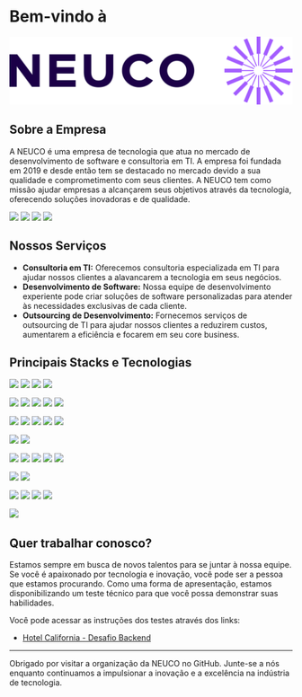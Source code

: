 # Bem-vindo à 

![Logo da Empresa](NEUCO_LOGO_3.svg)



## Sobre a Empresa

A NEUCO é uma empresa de tecnologia que atua no mercado de desenvolvimento de software e consultoria em TI. A empresa foi fundada em 2019 e desde então tem se destacado no mercado devido a sua qualidade e comprometimento com seus clientes. A NEUCO tem como missão ajudar empresas a alcançarem seus objetivos através da tecnologia, oferecendo soluções inovadoras e de qualidade.


[![](https://img.shields.io/badge/Instagram-%23E4405F.svg?style=for-the-badge&logo=Instagram&logoColor=white)](https://www.instagram.com/neuco.br/)
[![](https://img.shields.io/badge/Email-D14836?style=for-the-badge&logo=gmail&logoColor=white)](mailto:contato@neuco.com.br)
[![](https://img.shields.io/badge/website-000000?style=for-the-badge&logo=About.me&logoColor=white)](https://neuco.com.br/)
[![](https://img.shields.io/badge/WhatsApp-25D366?style=for-the-badge&logo=whatsapp&logoColor=white)](https://wa.me/553195828223)

## Nossos Serviços

- **Consultoria em TI:** Oferecemos consultoria especializada em TI para ajudar nossos clientes a alavancarem a tecnologia em seus negócios.
- **Desenvolvimento de Software:** Nossa equipe de desenvolvimento experiente pode criar soluções de software personalizadas para atender às necessidades exclusivas de cada cliente.
- **Outsourcing de Desenvolvimento:** Fornecemos serviços de outsourcing de TI para ajudar nossos clientes a reduzirem custos, aumentarem a eficiência e focarem em seu core business.



## Principais Stacks e Tecnologias
![](https://img.shields.io/badge/HTML5-E34F26?style=for-the-badge&logo=html5&logoColor=white)
![](https://img.shields.io/badge/CSS3-1572B6?style=for-the-badge&logo=css3&logoColor=white)
![](https://img.shields.io/badge/JavaScript-F7DF1E?style=for-the-badge&logo=javascript&logoColor=black)
![](https://img.shields.io/badge/TypeScript-007ACC?style=for-the-badge&logo=typescript&logoColor=white)

![](https://img.shields.io/badge/C%23-9B4794?style=for-the-badge&logo=csharp&logoColor=white)
![](https://img.shields.io/badge/Go-00ADD8?style=for-the-badge&logo=go&logoColor=white)
![](https://img.shields.io/badge/Java-F8981D?style=for-the-badge&logo=java&logoColor=white)
![](https://img.shields.io/badge/Python-3776AB?style=for-the-badge&logo=python&logoColor=white)
![](https://img.shields.io/badge/kotlin-%237F52FF.svg?style=for-the-badge&logo=kotlin&logoColor=white)

![](https://img.shields.io/badge/React-68DCFC?style=for-the-badge&logo=react&logoColor=white)
![](https://img.shields.io/badge/Vue.js-4FC08D?style=for-the-badge&logo=vuedotjs&logoColor=white)
![](https://img.shields.io/badge/.NET%20Core-512BD4?style=for-the-badge&logo=dotnet&logoColor=white)
![](https://img.shields.io/badge/Spring-6DB33F?style=for-the-badge&logo=spring&logoColor=white)
![](https://img.shields.io/badge/FastAPI-009688?style=for-the-badge&logo=fastapi&logoColor=white)

![](https://img.shields.io/badge/Flutter-02569B?style=for-the-badge&logo=flutter&logoColor=white)
![](https://img.shields.io/badge/React%20Native-61DAFB?style=for-the-badge&logo=react&logoColor=white)

![](https://img.shields.io/badge/Git-F05032?style=for-the-badge&logo=Git&logoColor=white)
![](https://img.shields.io/badge/Docker-2CA5E0?style=for-the-badge&logo=docker&logoColor=white)
![](https://img.shields.io/badge/Linux-FCC624?style=for-the-badge&logo=linux&logoColor=white)
![](https://img.shields.io/badge/NGINX-269539?style=for-the-badge&logo=NGINX&logoColor=white)
![](https://img.shields.io/badge/AWS-FB9D07?style=for-the-badge&logo=amazonaws&logoColor=white)

![](https://img.shields.io/badge/GitLab%20CI%2FCD-FC6D26?style=for-the-badge&logo=gitlab&logoColor=white)
![](https://img.shields.io/badge/GitHub_Actions-2088FF?style=for-the-badge&logo=githubactions&logoColor=white)

![](https://img.shields.io/badge/MongoDB-4EA94B?style=for-the-badge&logo=mongodb&logoColor=white)
![](https://img.shields.io/badge/Redis-DC382D?style=for-the-badge&logo=redis&logoColor=white)
![](https://img.shields.io/badge/PostgreSQL-316192?style=for-the-badge&logo=postgresql&logoColor=white)
![](https://img.shields.io/badge/Amazon%20S3-569A31?style=for-the-badge&logo=amazons3&logoColor=white)

![](https://img.shields.io/badge/Figma-A35CFB?style=for-the-badge&logo=figma&logoColor=white)





## Quer trabalhar conosco?

Estamos sempre em busca de novos talentos para se juntar à nossa equipe. Se você é apaixonado por tecnologia e inovação, você pode ser a pessoa que estamos procurando. Como uma forma de apresentação, estamos disponibilizando um teste técnico para que você possa demonstrar suas habilidades. 

Você pode acessar as instruções dos testes através dos links:
* [Hotel California - Desafio Backend](https://github.com/neuco-organization/hotelcalifornia-level1-neucoon-backend)

---
Obrigado por visitar a organização da NEUCO no GitHub. Junte-se a nós enquanto continuamos a impulsionar a inovação e a excelência na indústria de tecnologia.
